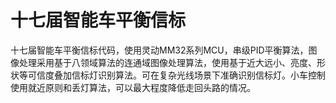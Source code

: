 # 十七届智能车平衡信标
十七届智能车平衡信标代码，使用灵动MM32系列MCU，串级PID平衡算法，图像处理采用基于八领域算法的连通域图像处理算法，使用基于近大远小、亮度、形状等可信度叠加信标灯识别算法。可在复杂光线场景下准确识别信标灯。小车控制使用就近原则和丢灯算法，可以最大程度降低走回头路的情况。
